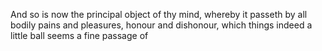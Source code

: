 And so is now the principal object of thy mind, whereby it passeth by all bodily pains and pleasures, honour and dishonour, which things indeed a little ball seems a fine passage of
